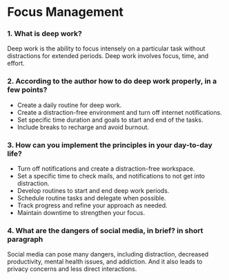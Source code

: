 # Focus Management

### 1. What is deep work?

Deep work is the ability to focus intensely on a particular task without distractions for extended periods. Deep work involves focus, time, and effort.

### 2. According to the author how to do deep work properly, in a few points?

- Create a daily routine for deep work.
- Create a distraction-free environment and turn off internet notifications.
- Set specific time duration and goals to start and end of the tasks.
- Include breaks to recharge and avoid burnout.

### 3. How can you implement the principles in your day-to-day life?

- Turn off notifications and create a distraction-free workspace.
- Set a specific time to check mails, and notifications to not get into distraction.
- Develop routines to start and end deep work periods.
- Schedule routine tasks and delegate when possible.
- Track progress and refine your approach as needed.
- Maintain downtime to strengthen your focus.

### 4. What are the dangers of social media, in brief? in short paragraph

Social media can pose many dangers, including distraction, decreased productivity, mental health issues, and addiction. And it also leads to privacy concerns and less direct interactions.

